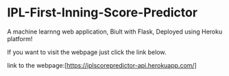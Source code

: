 # IPL-First-Inning-Score-Predictor
A machine learnng web application, Biult with Flask, Deployed using Heroku platform!


If you want to visit the webpage just click the link below.

link to the webpage:[https://iplscorepredictor-api.herokuapp.com/]
